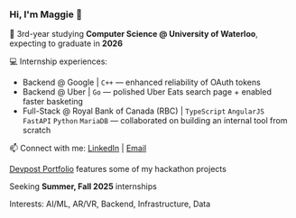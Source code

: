 ### Hi, I'm Maggie 💫

🌱 3rd-year studying **Computer Science @ University of Waterloo**, expecting to graduate in **2026**

💻  Internship experiences:
- Backend @ Google | `C++` — enhanced reliability of OAuth tokens
- Backend @ Uber | `Go` — polished Uber Eats search page + enabled faster basketing
- Full-Stack @ Royal Bank of Canada (RBC) | `TypeScript` `AngularJS` `FastAPI` `Python` `MariaDB` — collaborated on building an internal tool from scratch

📫 Connect with me: [LinkedIn](https://www.linkedin.com/in/xmaggieliu/) | [Email](mailto:mm2liu@uwaterloo.ca)

[Devpost Portfolio](https://devpost.com/xmaggieliu) features some of my hackathon projects

Seeking **Summer, Fall 2025** internships

Interests: AI/ML, AR/VR, Backend, Infrastructure, Data
<!--
Here are some ideas to get you started:

- 🔭 I’m currently working on ...
- 🌱 I’m currently learning ...
- 👯 I’m looking to collaborate on ...
- 🤔 I’m looking for help with ...
- 💬 Ask me about ...
- ⚡ Fun fact: ...
-->
